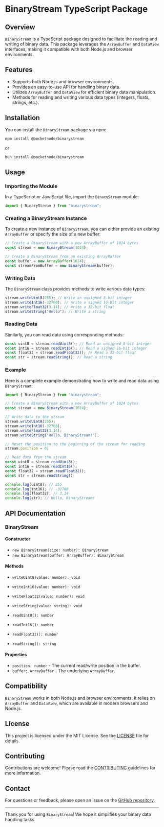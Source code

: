 # BinaryStream TypeScript Package

## Overview

`BinaryStream` is a TypeScript package designed to facilitate the reading and writing of binary data. This package leverages the `ArrayBuffer` and `DataView` interfaces, making it compatible with both Node.js and browser environments.

## Features

-   Supports both Node.js and browser environments.
-   Provides an easy-to-use API for handling binary data.
-   Utilizes `ArrayBuffer` and `DataView` for efficient binary data manipulation.
-   Methods for reading and writing various data types (integers, floats, strings, etc.).

## Installation

You can install the `BinaryStream` package via npm:

```bash
npm install @pocketnode/binarystream
```

or

```bash
bun install @pocketnode/binarystream
```

## Usage

### Importing the Module

In a TypeScript or JavaScript file, import the `BinaryStream` module:

```typescript
import { BinaryStream } from "binarystream";
```

### Creating a BinaryStream Instance

To create a new instance of `BinaryStream`, you can either provide an existing `ArrayBuffer` or specify the size of a new buffer:

```typescript
// Create a BinaryStream with a new ArrayBuffer of 1024 bytes
const stream = new BinaryStream(1024);

// Create a BinaryStream from an existing ArrayBuffer
const buffer = new ArrayBuffer(1024);
const streamFromBuffer = new BinaryStream(buffer);
```

### Writing Data

The `BinaryStream` class provides methods to write various data types:

```typescript
stream.writeUint8(255); // Write an unsigned 8-bit integer
stream.writeInt16(-32768); // Write a signed 16-bit integer
stream.writeFloat32(3.14); // Write a 32-bit float
stream.writeString("Hello"); // Write a string
```

### Reading Data

Similarly, you can read data using corresponding methods:

```typescript
const uint8 = stream.readUint8(); // Read an unsigned 8-bit integer
const int16 = stream.readInt16(); // Read a signed 16-bit integer
const float32 = stream.readFloat32(); // Read a 32-bit float
const str = stream.readString(); // Read a string
```

### Example

Here is a complete example demonstrating how to write and read data using `BinaryStream`:

```typescript
import { BinaryStream } from "binarystream";

// Create a BinaryStream with a new ArrayBuffer of 1024 bytes
const stream = new BinaryStream(1024);

// Write data to the stream
stream.writeUint8(255);
stream.writeInt16(-32768);
stream.writeFloat32(3.14);
stream.writeString("Hello, BinaryStream!");

// Reset the position to the beginning of the stream for reading
stream.position = 0;

// Read data from the stream
const uint8 = stream.readUint8();
const int16 = stream.readInt16();
const float32 = stream.readFloat32();
const str = stream.readString();

console.log(uint8); // 255
console.log(int16); // -32768
console.log(float32); // 3.14
console.log(str); // Hello, BinaryStream!
```

## API Documentation

### BinaryStream

#### Constructor

-   `new BinaryStream(size: number): BinaryStream`
-   `new BinaryStream(buffer: ArrayBuffer): BinaryStream`

#### Methods

-   `writeUint8(value: number): void`
-   `writeInt16(value: number): void`
-   `writeFloat32(value: number): void`
-   `writeString(value: string): void`

-   `readUint8(): number`
-   `readInt16(): number`
-   `readFloat32(): number`
-   `readString(): string`

#### Properties

-   `position: number` - The current read/write position in the buffer.
-   `buffer: ArrayBuffer` - The underlying `ArrayBuffer`.

## Compatibility

`BinaryStream` works in both Node.js and browser environments. It relies on `ArrayBuffer` and `DataView`, which are available in modern browsers and Node.js.

## License

This project is licensed under the MIT License. See the [LICENSE](LICENSE) file for details.

## Contributing

Contributions are welcome! Please read the [CONTRIBUTING](CONTRIBUTING.md) guidelines for more information.

## Contact

For questions or feedback, please open an issue on the [GitHub repository](https://github.com/yourusername/binarystream).

---

Thank you for using `BinaryStream`! We hope it simplifies your binary data handling tasks.
